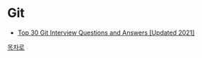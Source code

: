 # Git
* [Top 30 Git Interview Questions and Answers [Updated 2021]]()

[목차로](https://github.com/smpark1020/tech-interview#%EB%AA%A9%EC%B0%A8)
